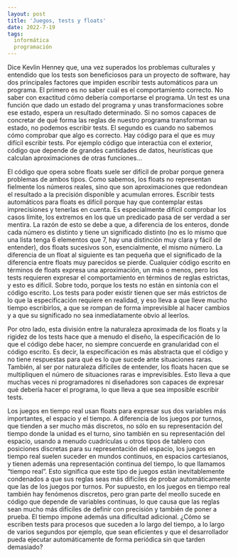 ```yaml
---
layout: post
title: 'Juegos, tests y floats'
date: 2022-7-19
tags:
  informática
  programación
---
```

Dice Kevlin Henney que, una vez superados los problemas culturales y entendido que los tests son beneficiosos para un proyecto de software, hay dos principales factores que impiden escribir tests automáticos para un programa. El primero es no saber cuál es el comportamiento correcto. No saber con exactitud cómo debería comportarse el programa. Un test es una función que dado un estado del programa y unas transformaciones sobre ese estado, espera un resultado determinado. Si no somos capaces de concretar de qué forma las reglas de nuestro programa transforman su estado, no podemos escribir tests. El segundo es cuando no sabemos cómo comprobar que algo es correcto. Hay código para el que es muy difícil escribir tests. Por ejemplo código que interactúa con el exterior, código que depende de grandes cantidades de datos, heurísticas que calculan aproximaciones de otras funciones...

<youtube id="aqkvapSSrKg" />

El código que opera sobre floats suele ser difícil de probar porque genera problemas de ambos tipos. Como sabemos, los floats no representan fielmente los números reales, sino que son aproximaciones que redondean el resultado a la precisión disponible y acumulan errores. Escribir tests automáticos para floats es difícil porque hay que contemplar estas imprecisiones y tenerlas en cuenta. Es especialmente difícil comprobar los casos límite, los extremos en los que un predicado pasa de ser verdad a ser mentira. La razón de esto se debe a que, a diferencia de los enteros, donde cada número es distinto y tiene un significado distinto (no es lo mismo que una lista tenga 6 elementos que 7, hay una distinción muy clara y fácil de entender), dos floats sucesivos son, esencialmente, el mismo número. La diferencia de un float al siguiente es tan pequeña que el significado de la diferencia entre floats muy parecidos se pierde. Cualquier código escrito en términos de floats expresa una aproximación, un más o menos, pero los tests requieren expresar el comportamiento en términos de reglas estrictas, y esto es difícil. Sobre todo, porque los tests no están en sintonía con el código escrito. Los tests para poder existir tienen que ser más estrictos de lo que la especificación requiere en realidad, y eso lleva a que lleve mucho tiempo escribirlos, a que se rompan de forma imprevisible al hacer cambios y a que su significado no sea inmediatamente obvio al leerlos.

Por otro lado, esta división entre la naturaleza aproximada de los floats y la rigidez de los tests hace que a menudo el diseño, la especificación de lo que el código debe hacer, no siempre concuerde en granularidad con el código escrito. Es decir, la especificación es más abstracta que el código y no tiene respuestas para qué es lo que sucede ante situaciones raras. También, al ser por naturaleza difíciles de entender, los floats hacen que se multipliquen el número de situaciones raras e imprevisibles. Esto lleva a que muchas veces ni programadores ni diseñadores son capaces de expresar qué debería hacer el programa, lo que lleva a que sea imposible escribir tests.

Los juegos en tiempo real usan floats para expresar sus dos variables más importantes, el espacio y el tiempo. A diferencia de los juegos por turnos, que tienden a ser mucho más discretos, no sólo en su representación del tiempo donde la unidad es el turno, sino también en su representación del espacio, usando a menudo cuadrículas u otros tipos de tablero con posiciones discretas para su representación del espacio, los juegos en tiempo real suelen suceder en mundos continuos, en espacios cartesianos, y tienen además una representación continua del tiempo, lo que llamamos “tiempo real”. Esto significa que este tipo de juegos están inevitablemente condenados a que sus reglas seas más difíciles de probar automáticamente que las de los juegos por turnos. Por supuesto, en los juegos en tiempo real también hay fenómenos discretos, pero gran parte del meollo sucede en código que depende de variables continuas, lo que causa que las reglas sean mucho más difíciles de definir con precisión y también de poner a prueba. El tiempo impone además una dificultad adicional. ¿Cómo se escriben tests para procesos que suceden a lo largo del tiempo, a lo largo de varios segundos por ejemplo, que sean eficientes y que el desarrollador pueda ejecutar automáticamente de forma periódica sin que tarden demasiado?
